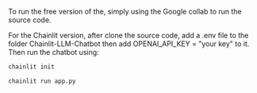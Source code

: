 To run the free version of the, simply using the Google collab to run the source code.

For the Chainlit version, after clone the source code, add a .env file to the folder Chainlit-LLM-Chatbot then add OPENAI_API_KEY = "your key" to it.
Then run the chatbot using:
```bash
chainlit init
```
```bash
chainlit run app.py
```
